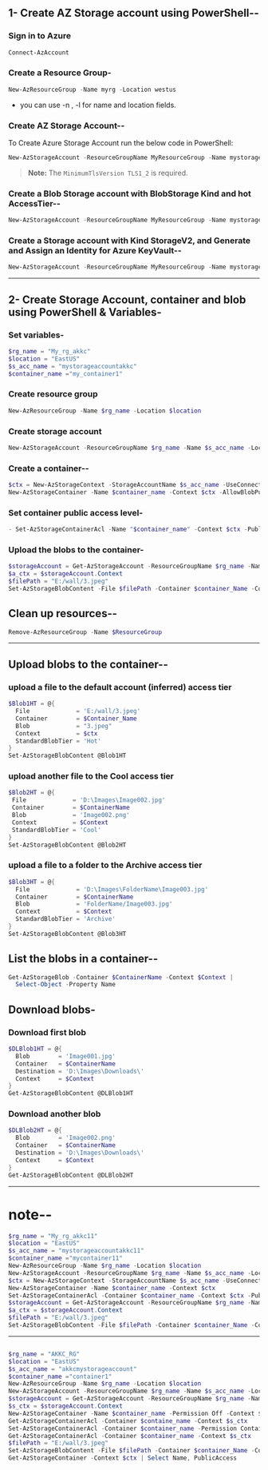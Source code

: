 ## 1- Create AZ Storage account using PowerShell--
### Sign in to Azure
```powershell
Connect-AzAccount
```
### Create a Resource Group-
```powershell
New-AzResourceGroup -Name myrg -Location westus
```
- you can use -n , -l for name and location fields.
### Create AZ Storage Account--
To Create Azure Storage Account run the below code in PowerShell:
```powershell
New-AzStorageAccount -ResourceGroupName MyResourceGroup -Name mystorageaccount -Location westus -SkuName Standard_GRS -MinimumTlsVersion TLS1_2
```
> **Note:** The `MinimumTlsVersion TLS1_2` is required.

### Create a Blob Storage account with BlobStorage Kind and hot AccessTier--
```powershell
New-AzStorageAccount -ResourceGroupName MyResourceGroup -Name mystorageaccount -Location westus -SkuName Standard_GRS -Kind BlobStorage -AccessTier Hot
```
### Create a Storage account with Kind StorageV2, and Generate and Assign an Identity for Azure KeyVault--
```powershell
New-AzStorageAccount -ResourceGroupName MyResourceGroup -Name mystorageaccount -Location westus -SkuName Standard_GRS -Kind StorageV2 -AssignIdentity
```


---
## 2- Create Storage Account, container and blob using PowerShell & Variables-
### Set variables-
```powershell
$rg_name = "My_rg_akkc"
$location = "EastUS"
$s_acc_name = "mystorageaccountakkc"
$container_name ="my_container1"
```
### Create resource group
```powershell
New-AzResourceGroup -Name $rg_name -Location $location
```
### Create storage account
```powershell
New-AzStorageAccount -ResourceGroupName $rg_name -Name $s_acc_name -Location $location -AllowBlobPublicAccess $true -SkuName "Standard_LRS" -Kind "StorageV2"
```
### Create a container--
```powershell
$ctx = New-AzStorageContext -StorageAccountName $s_acc_name -UseConnectedAccount
New-AzStorageContainer -Name $container_name -Context $ctx -AllowBlobPublicAccess $true
```
### Set container public access level-
```powershell
- Set-AzStorageContainerAcl -Name "$container_name" -Context $ctx -PublicAccess Blob
```
### Upload the blobs to the container-
```powershell
$storageAccount = Get-AzStorageAccount -ResourceGroupName $rg_name -Name $s_acc_name
$a_ctx = $storageAccount.Context
$filePath = "E:/wall/3.jpeg"
Set-AzStorageBlobContent -File $filePath -Container $container_Name -Context $a_ctx
```
## Clean up resources--
```powershell
Remove-AzResourceGroup -Name $ResourceGroup
```
---

## Upload blobs to the container--
### upload a file to the default account (inferred) access tier
```powershell
$Blob1HT = @{
  File             = 'E:/wall/3.jpeg'
  Container        = $Container_Name
  Blob             = "3.jpeg"
  Context          = $ctx
  StandardBlobTier = 'Hot'
}
Set-AzStorageBlobContent @Blob1HT
  ```
 ### upload another file to the Cool access tier
 ```powershell
 $Blob2HT = @{
  File             = 'D:\Images\Image002.jpg'
  Container        = $ContainerName
  Blob             = 'Image002.png'
  Context          = $Context
  StandardBlobTier = 'Cool'
 }
 Set-AzStorageBlobContent @Blob2HT
  ```

### upload a file to a folder to the Archive access tier
```powershell
$Blob3HT = @{
  File             = 'D:\Images\FolderName\Image003.jpg'
  Container        = $ContainerName
  Blob             = 'FolderName/Image003.jpg'
  Context          = $Context
  StandardBlobTier = 'Archive'
}
Set-AzStorageBlobContent @Blob3HT
```

## List the blobs in a container--
```powershell
Get-AzStorageBlob -Container $ContainerName -Context $Context |
  Select-Object -Property Name
```
  
## Download blobs-
### Download first blob
```powershell
$DLBlob1HT = @{
  Blob        = 'Image001.jpg'
  Container   = $ContainerName
  Destination = 'D:\Images\Downloads\'
  Context     = $Context
}
Get-AzStorageBlobContent @DLBlob1HT
```
### Download another blob
```powershell
$DLBlob2HT = @{
  Blob        = 'Image002.png'
  Container   = $ContainerName
  Destination = 'D:\Images\Downloads\'
  Context     = $Context  
}
Get-AzStorageBlobContent @DLBlob2HT

```
---

# note--
```powershell
$rg_name = "My_rg_akkc11"
$location = "EastUS"
$s_acc_name = "mystorageaccountakkc11"
$container_name ="mycontainer11"
New-AzResourceGroup -Name $rg_name -Location $location
New-AzStorageAccount -ResourceGroupName $rg_name -Name $s_acc_name -Location $location -AllowBlobPublicAccess $true -SkuName "Standard_LRS" -Kind "StorageV2"
$ctx = New-AzStorageContext -StorageAccountName $s_acc_name -UseConnectedAccount
New-AzStorageContainer -Name $container_name -Context $ctx
Set-AzStorageContainerAcl -Container $container_name -Context $ctx -PublicAccess container
$storageAccount = Get-AzStorageAccount -ResourceGroupName $rg_name -Name $s_acc_name
$a_ctx = $storageAccount.Context
$filePath = "E:/wall/3.jpeg"
Set-AzStorageBlobContent -File $filePath -Container $container_Name -Context $a_ctx

```
---

```powershell

$rg_name = "AKKC_RG"
$location = "EastUS"
$s_acc_name = "akkcmystorageaccount"
$container_name ="container1"
New-AzResourceGroup -Name $rg_name -Location $location
New-AzStorageAccount -ResourceGroupName $rg_name -Name $s_acc_name -Location $location -AllowBlobPublicAccess $true -SkuName "Standard_LRS" -Kind "StorageV2"
$storageAccount = Get-AzStorageAccount -ResourceGroupName $rg_name -Name $s_acc_name
$s_ctx = $storageAccount.Context
New-AzStorageContainer -Name $container_name -Permission Off -Context $s_ctx
Get-AzStorageContainerAcl -Container $containe_name -Context $s_ctx
Set-AzStorageContainerAcl -Container $container_name -Permission Container -Context $s_ctx
Get-AzStorageContainerAcl -Container $container_name -Context $s_ctx
$filePath = "E:/wall/3.jpeg"
Set-AzStorageBlobContent -File $filePath -Container $container_Name -Context $s_ctx
Get-AzStorageContainer -Context $ctx | Select Name, PublicAccess
```

